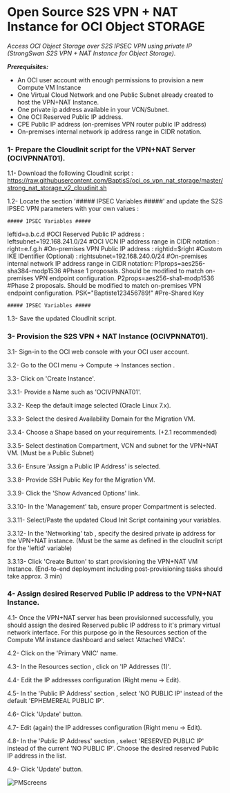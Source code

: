 # Open Source S2S VPN + NAT Instance for OCI Object STORAGE   #
_Access OCI Object Storage over S2S IPSEC VPN using private IP (StrongSwan S2S VPN + NAT Instance for Object Storage)._ 



***Prerequisites:***

- An OCI user account with enough permissions to provision a new Compute VM Instance 
- One Virtual Cloud Network and one Public Subnet already created to host the VPN+NAT Instance. 
- One private ip address available in your VCN/Subnet. 
- One OCI Reserved Public IP address.  
-	CPE Public IP address (on-premises VPN router public IP address) 
-	On-premises internal network ip address range in CIDR notation.
 
 
### 1- Prepare the CloudInit script for the VPN+NAT Server (OCIVPNNAT01).

 1.1-	Download the following CloudInit script : https://raw.githubusercontent.com/BaptisS/oci_os_vpn_nat_storage/master/strong_nat_storage_v2_cloudinit.sh
 
 1.2-   Locate the section '##### IPSEC Variables #####' and update the S2S IPSEC VPN parameters with your own values : 
 
    ##### IPSEC Variables ##### 
    
leftid=a.b.c.d                  #OCI Reserved Public IP address :
leftsubnet=192.168.241.0/24     #OCI VCN IP address range in CIDR notation :
right=e.f.g.h                   #On-premises VPN Public IP address :
rightid=$right                  #Custom IKE IDentifier (Optional) :
rightsubnet=192.168.240.0/24    #On-premises internal network IP address range in CIDR notation:
P1props=aes256-sha384-modp1536  #Phase 1 proposals. Should be modified to match on-premises VPN endpoint configuration.
P2props=aes256-sha1-modp1536    #Phase 2 proposals. Should be modified to match on-premises VPN endpoint configuration.
PSK="Baptiste123456789!"        #Pre-Shared Key 

    ##### IPSEC Variables #####
 
 1.3-   Save the updated CloudInit script.  
 

### 3- Provision the S2S VPN + NAT Instance (OCIVPNNAT01).    

 3.1-	Sign-in to the OCI web console with your OCI user account. 
 
 3.2-	Go to the OCI menu -> Compute -> Instances section . 
 
 3.3-   Click on 'Create Instance'.
 
 3.3.1-   Provide a Name such as 'OCIVPNNAT01'.
 
 3.3.2-   Keep the default image selected (Oracle Linux 7.x).
 
 3.3.3-   Select the desired Availability Domain for the Migration VM. 
 
 3.3.4-   Choose a Shape based on your requirements. (+2.1 recommended)
 
 3.3.5-   Select destination Compartment, VCN and subnet for the VPN+NAT VM. (Must be a Public Subnet)  
 
 3.3.6-   Ensure 'Assign a Public IP Address' is selected.
 
 3.3.8-   Provide SSH Public Key for the Migration VM. 
 
 3.3.9-   Click the 'Show Advanced Options' link. 
 
 3.3.10-  In the 'Management' tab, ensure proper Compartment is selected. 

 3.3.11-  Select/Paste the updated Cloud Init Script containing your variables.  
 
 3.3.12-  In the 'Networking' tab , specify the desired private ip address for the VPN+NAT instance. (Must be the same as defined in the cloudInit script for the 'leftid' variable)
 
 3.3.13-  Click 'Create Button' to start provisioning the VPN+NAT VM Instance. (End-to-end deployment including post-provisioning tasks should take approx. 3 min)
 

### 4- Assign desired Reserved Public IP address to the VPN+NAT Instance.   

 4.1-	Once the VPN+NAT server has been provisionned successfully, you should assign the desired Reserved public IP address to it's primary virtual network interface. For this purpose go in the Resources section of the Compute VM instance dashboard and select 'Attached VNICs'. 
 
 4.2-   Click on the 'Primary VNIC' name. 

 4.3-   In the Resources section , click on 'IP Addresses (1)'. 
 
 4.4-   Edit the IP addresses configuration (Right menu -> Edit). 
 
 4.5-   In the 'Public IP Address' section , select 'NO PUBLIC IP' instead of the default 'EPHEMEREAL PUBLIC IP'. 
 
 4.6-   Click 'Update' button. 
 
 4.7-   Edit (again) the IP addresses configuration (Right menu -> Edit).
 
 4.8-   In the 'Public IP Address' section , select 'RESERVED PUBLIC IP' instead of the current 'NO PUBLIC IP'. Choose the desired reserved Public IP address in the list.  
 
 4.9-   Click 'Update' button. 
 

![PMScreens](/img/01.jpg)

